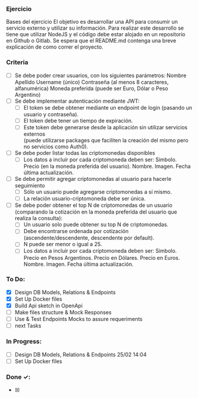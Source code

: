 ### Ejercicio

Bases del ejercicio
El objetivo es desarrollar una API para consumir un servicio externo y utilizar su
información. Para realizar este desarrollo se tiene que utilizar NodeJS y el código
debe estar alojado en un repositorio en Github o Gitlab.
Se espera que el README.md contenga una breve explicación de como correr el
proyecto.

### Criteria

- [ ] Se debe poder crear usuarios, con los siguientes parámetros:
      Nombre
      Apellido
      Username (único)
      Contraseña (al menos 8 caracteres, alfanumérica)
      Moneda preferida (puede ser Euro, Dólar o Peso Argentino)
- [ ] Se debe implementar autenticación mediante JWT:
  - [ ] El token se debe obtener mediante un endpoint de login (pasando un usuario y contraseña).
  - [ ] El token debe tener un tiempo de expiración.
  - [ ] Este token debe generarse desde la aplicación sin utilizar servicios externos <br /> (puede utilizarse packages que faciliten la creación del mismo pero no servicios como Auth0).
- [ ] Se debe poder listar todas las criptomonedas disponibles
  - [ ] Los datos a incluir por cada criptomoneda deben ser:
		Simbolo.
		Precio (en la moneda preferida del usuario).
		Nombre.
		Imagen.
		Fecha última actualización.
- [ ] Se debe permitir agregar criptomonedas al usuario para hacerle seguimiento
  - [ ] Sólo un usuario puede agregarse criptomonedas a sí mismo.
  - [ ] La relación usuario-criptomoneda debe ser única.
- [ ] Se debe poder obtener el top N de criptomonedas de un usuario
(comparando la cotización en la moneda preferida del usuario que realiza la
consulta):
  - [ ] Un usuario solo puede obtener su top N de criptomonedas.
  - [ ] Debe encontrarse ordenada por cotización (ascendente/descendente, descendente por default).
  - [ ] N puede ser menor o igual a 25.
  - [ ] Los datos a incluir por cada criptomoneda deben ser:
		Simbolo.
		Precio en Pesos Argentinos.
		Precio en Dólares.
		Precio en Euros.
		Nombre.
		Imagen.
		Fecha última actualización.

### To Do:

- [x] Design DB Models, Relations & Endpoints   
- [x] Set Up Docker files
- [x] Build Api sketch in OpenApi 
- [ ] Make files structure & Mock Responses 
- [ ] Use & Test Endpoints Mocks to assure requeriments 
- [ ] next Tasks

### In Progress:

- [ ] Design DB Models, Relations & Endpoints 25/02 14:04
- [ ] Set Up Docker files

### Done ✓:

- [x] 
